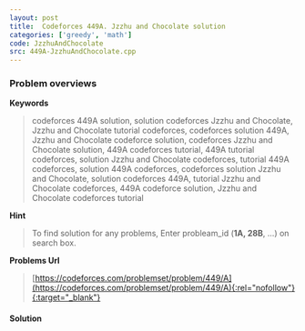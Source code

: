 ```yaml
---
layout: post
title:  Codeforces 449A. Jzzhu and Chocolate solution
categories: ['greedy', 'math']
code: JzzhuAndChocolate
src: 449A-JzzhuAndChocolate.cpp
---
```

### **Problem overviews**

**Keywords**
> codeforces 449A solution, solution codeforces Jzzhu and Chocolate, Jzzhu and Chocolate tutorial codeforces, codeforces solution 449A, Jzzhu and Chocolate codeforce solution, codeforces Jzzhu and Chocolate solution, 449A codeforces tutorial, 449A tutorial codeforces, solution Jzzhu and Chocolate codeforces, tutorial 449A codeforces, solution 449A codeforces, codeforces solution Jzzhu and Chocolate, solution codeforces 449A, tutorial Jzzhu and Chocolate codeforces, 449A codeforce solution, Jzzhu and Chocolate codeforces tutorial

**Hint**
> To find solution for any problems, Enter probleam_id (**1A, 28B**, ...) on search box. 

**Problems Url**
> [https://codeforces.com/problemset/problem/449/A](https://codeforces.com/problemset/problem/449/A){:rel="nofollow"}{:target="_blank"}

#### **Solution**



